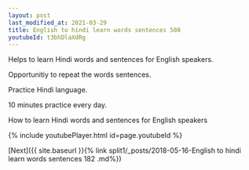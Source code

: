```yaml
---
layout: post
last_modified_at: 2021-03-29
title: English to hindi learn words sentences 508 
youtubeId: t3bhDlaXdRg
---
```

 
 
Helps to learn Hindi words and sentences for English speakers.

Opportunitiy to repeat the words sentences. 

Practice Hindi language. 
 
10 minutes practice every day. 
 
How to learn Hindi words and sentences for English speakers 
 
{% include youtubePlayer.html id=page.youtubeId %}
 
 
[Next]({{ site.baseurl }}{% link  split1/_posts/2018-05-16-English to hindi learn words sentences 182 .md%})
 

